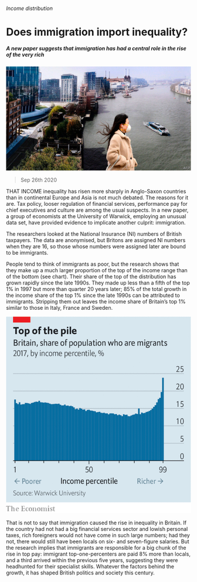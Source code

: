 ###### Income distribution

# Does immigration import inequality? 

##### A new paper suggests that immigration has had a central role in the rise of the very rich 

![image](images/20200926_BRP503.jpg) 

> Sep 26th 2020 

THAT INCOME inequality has risen more sharply in Anglo-Saxon countries than in continental Europe and Asia is not much debated. The reasons for it are. Tax policy, looser regulation of financial services, performance pay for chief executives and culture are among the usual suspects. In a new paper, a group of economists at the University of Warwick, employing an unusual data set, have provided evidence to implicate another culprit: immigration.

The researchers looked at the National Insurance (NI) numbers of British taxpayers. The data are anonymised, but Britons are assigned NI numbers when they are 16, so those whose numbers were assigned later are bound to be immigrants.


People tend to think of immigrants as poor, but the research shows that they make up a much larger proportion of the top of the income range than of the bottom (see chart). Their share of the top of the distribution has grown rapidly since the late 1990s. They made up less than a fifth of the top 1% in 1997 but more than quarter 20 years later; 85% of the total growth in the income share of the top 1% since the late 1990s can be attributed to immigrants. Stripping them out leaves the income share of Britain’s top 1% similar to those in Italy, France and Sweden.

![image](images/20200926_BRC753.png) 


That is not to say that immigration caused the rise in inequality in Britain. If the country had not had a big financial services sector and lowish personal taxes, rich foreigners would not have come in such large numbers; had they not, there would still have been locals on six- and seven-figure salaries. But the research implies that immigrants are responsible for a big chunk of the rise in top pay: immigrant top-one-percenters are paid 8% more than locals, and a third arrived within the previous five years, suggesting they were headhunted for their specialist skills. Whatever the factors behind the growth, it has shaped British politics and society this century.

